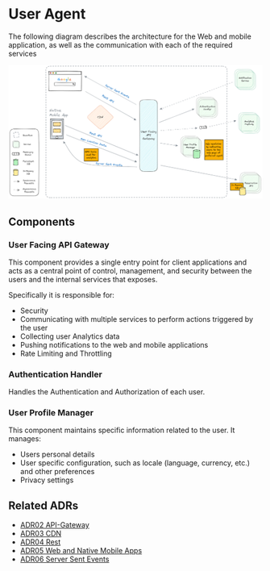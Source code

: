 # User Agent

The following diagram describes the architecture for the Web and mobile application, as well as the communication with each of the required services
<p style="text-align:center">
<img width="1000" src="../assets/user_agent.png">
</p>


## Components

### User Facing API Gateway
This component provides a single entry point for client applications and acts as a central point of control, management, and security between the users and the internal services that exposes.

Specifically it is responsible for:
- Security
- Communicating with multiple services to perform actions triggered by the user
- Collecting user Analytics data
- Pushing notifications to the web and mobile applications
- Rate Limiting and Throttling

### Authentication Handler
Handles the Authentication and Authorization of each user.

### User Profile Manager
This component maintains specific information related to the user.
It manages: 
- Users personal details
- User specific configuration, such as locale (language, currency, etc.) and other preferences
- Privacy settings


## Related ADRs
- [ADR02 API-Gateway](../adrs/api-gateway.md)
- [ADR03 CDN](../adrs/cdn.md)
- [ADR04 Rest](../adrs/rest.md)
- [ADR05 Web and Native Mobile Apps](../adrs/web-mobile-application.md)
- [ADR06 Server Sent Events](../adrs/server-sent-events.md)
